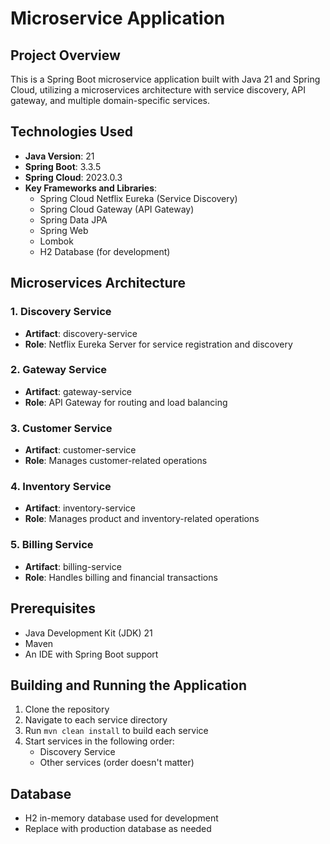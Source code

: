 # Microservice Application

## Project Overview

This is a Spring Boot microservice application built with Java 21 and Spring Cloud, utilizing a microservices architecture with service discovery, API gateway, and multiple domain-specific services.

## Technologies Used

- **Java Version**: 21
- **Spring Boot**: 3.3.5
- **Spring Cloud**: 2023.0.3
- **Key Frameworks and Libraries**:
    - Spring Cloud Netflix Eureka (Service Discovery)
    - Spring Cloud Gateway (API Gateway)
    - Spring Data JPA
    - Spring Web
    - Lombok
    - H2 Database (for development)

## Microservices Architecture

### 1. Discovery Service
- **Artifact**: discovery-service
- **Role**: Netflix Eureka Server for service registration and discovery

### 2. Gateway Service
- **Artifact**: gateway-service
- **Role**: API Gateway for routing and load balancing

### 3. Customer Service
- **Artifact**: customer-service
- **Role**: Manages customer-related operations

### 4. Inventory Service
- **Artifact**: inventory-service
- **Role**: Manages product and inventory-related operations

### 5. Billing Service
- **Artifact**: billing-service
- **Role**: Handles billing and financial transactions

## Prerequisites

- Java Development Kit (JDK) 21
- Maven
- An IDE with Spring Boot support

## Building and Running the Application

1. Clone the repository
2. Navigate to each service directory
3. Run `mvn clean install` to build each service
4. Start services in the following order:
    - Discovery Service
    - Other services (order doesn't matter)


## Database

- H2 in-memory database used for development
- Replace with production database as needed

